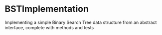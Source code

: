 # BSTImplementation
Implementing a simple Binary Search Tree data structure from an abstract interface, complete with methods and tests
